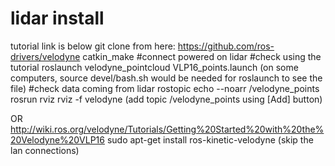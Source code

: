 lidar install
========================
tutorial link is below
git clone from here: https://github.com/ros-drivers/velodyne
catkin_make
#connect powered on lidar
#check using the tutorial
roslaunch velodyne_pointcloud VLP16_points.launch
(on some computers, source devel/bash.sh would be needed for roslaunch to see the file)
#check data coming from lidar
rostopic echo --noarr /velodyne_points
rosrun rviz rviz -f velodyne
(add topic /velodyne_points using [Add] button)

OR
http://wiki.ros.org/velodyne/Tutorials/Getting%20Started%20with%20the%20Velodyne%20VLP16
sudo apt-get install ros-kinetic-velodyne
(skip the lan connections)
